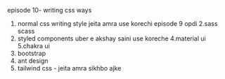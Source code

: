 episode 10-
 writing css ways

 1. normal css writing style jeita amra use korechi episode 9 opdi
 2.sass scass
 3. styled components uber e akshay saini use koreche
 4.material ui
 5.chakra ui
 6. bootstrap
7. ant design
8. tailwind css - jeita amra sikhbo ajke
